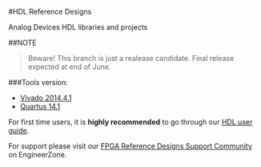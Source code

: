 #HDL Reference Designs

Analog Devices HDL libraries and projects

##NOTE

>Beware! This branch is just a realease candidate. Final release expected at end of June.

###Tools version:
- [Vivado 2014.4.1]
- [Quartus 14.1]

For first time users, it is **highly recommended** to go through our [HDL user guide].

For support please visit our [FPGA Reference Designs Support Community] on EngineerZone.

[Vivado 2014.4.1]:http://www.xilinx.com/content/xilinx/en/downloadNav/vivado-design-tools/2014-4.html
[Quartus 14.1]:http://dl.altera.com/14.1/?edition=subscription
[HDL user guide]:http://wiki.analog.com/resources/fpga/docs/hdl
[FPGA Reference Designs Support Community]:http://ez.analog.com/community/fpga
